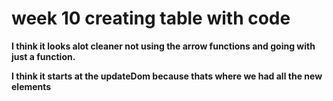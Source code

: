 # week 10 creating table with code

**I think it looks alot cleaner not using the arrow functions and going with just a function.**

**I think it starts at the updateDom because thats where we had all the new elements**

